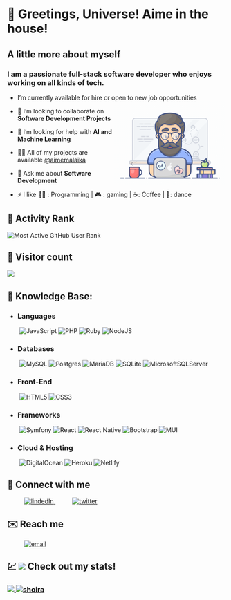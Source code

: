 # 👋 Greetings, Universe! Aime in the house!

## A little more about myself

<h3>I am a passionate full-stack software developer who enjoys working on all kinds of tech.</h3>

- I’m currently available for hire or open to new job opportunities <img align="right" style="width:16rem; height:auto" src="https://raw.githubusercontent.com/Elanza-48/Elanza-48/41a4790484e268102dfdab2b7c59d440d3ffafab/resources/img/geek.gif"/>

- 👯 I’m looking to collaborate on **Software Development Projects**

- 🤝 I’m looking for help with **AI and Machine Learning**

- 👨‍💻 All of my projects are available [@aimemalaika](https://aimemalaika.github.io/portofolio/)

- 💬 Ask me about **Software Development**

- ⚡ I like 👨‍💻 : Programming | 🎮 : gaming | ☕: Coffee | 🕺: dance

## 👱 Activity Rank
<img height="25px" src="https://en14otg29lq8tgq.m.pipedream.net" alt="Most Active GitHub User Rank">

## 👱 Visitor count
<img src="https://profile-counter.glitch.me/aimemalaika/count.svg" />

## 👀 Knowledge Base:

- ### Languages
&ensp;&ensp;&ensp;&ensp;![JavaScript](https://img.shields.io/badge/javascript-%23323330.svg?style=for-the-badge&logo=javascript&logoColor=%23F7DF1E)  ![PHP](https://img.shields.io/badge/php-%23777BB4.svg?style=for-the-badge&logo=php&logoColor=white) ![Ruby](https://img.shields.io/badge/ruby-%23CC342D.svg?style=for-the-badge&logo=ruby&logoColor=white) ![NodeJS](https://img.shields.io/badge/node.js-6DA55F?style=for-the-badge&logo=node.js&logoColor=white)
- ### Databases
&ensp;&ensp;&ensp;&ensp;![MySQL](https://img.shields.io/badge/mysql-%2300f.svg?style=for-the-badge&logo=mysql&logoColor=white) ![Postgres](https://img.shields.io/badge/postgres-%23316192.svg?style=for-the-badge&logo=postgresql&logoColor=white)  ![MariaDB](https://img.shields.io/badge/MariaDB-003545?style=for-the-badge&logo=mariadb&logoColor=white)  ![SQLite](https://img.shields.io/badge/sqlite-%2307405e.svg?style=for-the-badge&logo=sqlite&logoColor=white) ![MicrosoftSQLServer](https://img.shields.io/badge/Microsoft%20SQL%20Sever-CC2927?style=for-the-badge&logo=microsoft%20sql%20server&logoColor=white)
- ### Front-End
&ensp;&ensp;&ensp;&ensp;![HTML5](https://img.shields.io/badge/html5-%23E34F26.svg?style=for-the-badge&logo=html5&logoColor=white)  ![CSS3](https://img.shields.io/badge/css3-%231572B6.svg?style=for-the-badge&logo=css3&logoColor=white)
- ### Frameworks
&ensp;&ensp;&ensp;&ensp;![Symfony](https://img.shields.io/badge/symfony-%23000000.svg?style=for-the-badge&logo=symfony&logoColor=white)   ![React](https://img.shields.io/badge/react-%2320232a.svg?style=for-the-badge&logo=react&logoColor=%2361DAFB)   ![React Native](https://img.shields.io/badge/react_native-%2320232a.svg?style=for-the-badge&logo=react&logoColor=%2361DAFB) ![Bootstrap](https://img.shields.io/badge/bootstrap-%23563D7C.svg?style=for-the-badge&logo=bootstrap&logoColor=white) ![MUI](https://img.shields.io/badge/MUI-%230081CB.svg?style=for-the-badge&logo=material-ui&logoColor=white)
- ### Cloud & Hosting
&ensp;&ensp;&ensp;&ensp;![DigitalOcean](https://img.shields.io/badge/DigitalOcean-%230167ff.svg?style=for-the-badge&logo=digitalOcean&logoColor=white) ![Heroku](https://img.shields.io/badge/heroku-%23430098.svg?style=for-the-badge&logo=heroku&logoColor=white) ![Netlify](https://img.shields.io/badge/netlify-%23000000.svg?style=for-the-badge&logo=netlify&logoColor=#00C7B7)

## 🤝 Connect with me

<div>
  <div>
    &ensp;&ensp;&ensp;&ensp;&ensp; <a  href="https://www.linkedin.com/in/aimemalaika/" target="_blank">
      <img src="https://img.shields.io/badge/Linked%20In-0A66C2.svg?style=for-the-badge&logo=linkedin&logoColor=white" alt="lindedIn"/>
    </a>
    &ensp;&ensp;&ensp;&ensp;&ensp; <a href="https://twitter.com/Aime_Malaika" target="_blank">
     <img src="https://img.shields.io/badge/Twitter-1DA1F2.svg?style=for-the-badge&logo=twitter&logoColor=white" alt="twitter"/>
    </a>
  </div>
</div>

## ✉️ Reach me

<p>
  &ensp;&ensp;&ensp;&ensp;&ensp; <a href="mailto:aimemalaika1995@gmail.com?subject=Feedback%20From%20Github&body=Hello," target="_blank">
    <img src="https://img.shields.io/badge/Gmail-D14836?style=for-the-badge&logo=gmail&logoColor=white" alt="email"/>
  </a>
</p>

## 💹 <img src="https://media.giphy.com/media/VgCDAzcKvsR6OM0uWg/giphy.gif" width="50"> Check out my stats!

<h3>
  <p>
    <a href="https://github.com/aimemalaika">
      <img height="180em"
      src="https://github-readme-stats-eight-theta.vercel.app/api?username=aimemalaika&show_icons=true&theme=tokyonight&count_private=true" />
    <img height="180em"
      src="https://github-readme-stats.vercel.app/api/top-langs/?username=aimemalaika&show_icons=true&layout=compact&langs_count=30&theme=tokyonight"
      alt="shoira" />
    </a>
  </p>
</h3>
